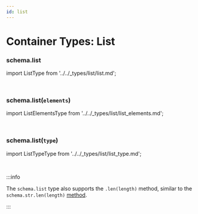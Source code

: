 ```yaml
---
id: list
---
```

# Container Types: List

### schema.list

import ListType from '../../_types/list/list.md';

<ListType />

<br />

### schema.list(`elements`)

import ListElementsType from '../../_types/list/list_elements.md';

<ListElementsType />

<br />

### schema.list(`type`)

import ListTypeType from '../../_types/list/list_type.md';

<ListTypeType />

<br />

:::info

The `schema.list` type also supports the `.len(length)` method, similar to the `schema.str.len(length)` [method](/docs/types/scalar-types#schemastrlenlength).

:::
